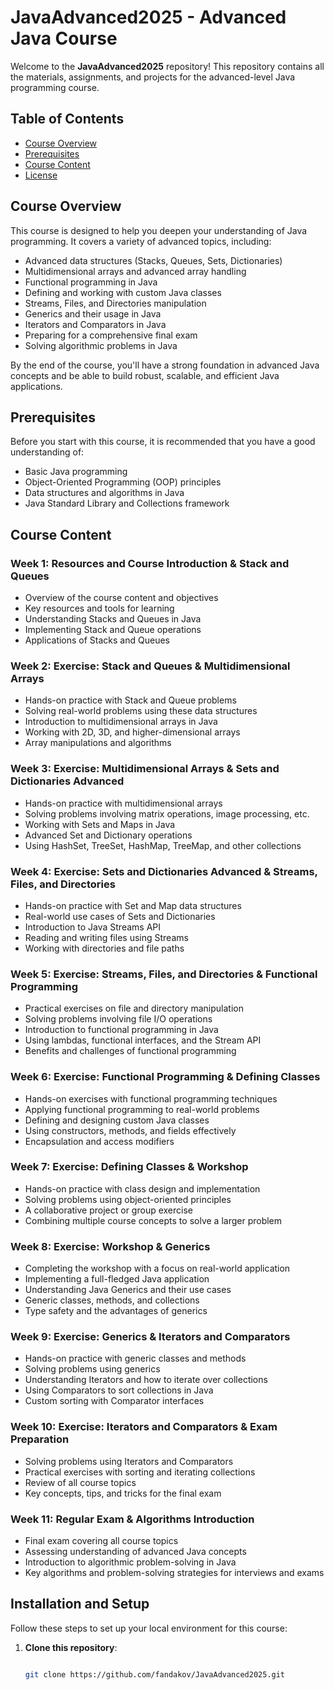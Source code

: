# JavaAdvanced2025 - Advanced Java Course

Welcome to the **JavaAdvanced2025** repository! This repository contains all the materials, assignments, and projects for the advanced-level Java programming course.

## Table of Contents

- [Course Overview](#course-overview)
- [Prerequisites](#prerequisites)
- [Course Content](https://github.com/fandakov/JavaAdvanced2025/tree/master/src)
- [License](https://github.com/fandakov/JavaAdvanced2025/blob/main/LICENSE)

## Course Overview

This course is designed to help you deepen your understanding of Java programming. It covers a variety of advanced topics, including:

- Advanced data structures (Stacks, Queues, Sets, Dictionaries)
- Multidimensional arrays and advanced array handling
- Functional programming in Java
- Defining and working with custom Java classes
- Streams, Files, and Directories manipulation
- Generics and their usage in Java
- Iterators and Comparators in Java
- Preparing for a comprehensive final exam
- Solving algorithmic problems in Java

By the end of the course, you'll have a strong foundation in advanced Java concepts and be able to build robust, scalable, and efficient Java applications.

## Prerequisites

Before you start with this course, it is recommended that you have a good understanding of:

- Basic Java programming
- Object-Oriented Programming (OOP) principles
- Data structures and algorithms in Java
- Java Standard Library and Collections framework

## Course Content

### Week 1: Resources and Course Introduction & Stack and Queues
- Overview of the course content and objectives
- Key resources and tools for learning
- Understanding Stacks and Queues in Java
- Implementing Stack and Queue operations
- Applications of Stacks and Queues

### Week 2: Exercise: Stack and Queues & Multidimensional Arrays
- Hands-on practice with Stack and Queue problems
- Solving real-world problems using these data structures
- Introduction to multidimensional arrays in Java
- Working with 2D, 3D, and higher-dimensional arrays
- Array manipulations and algorithms

### Week 3: Exercise: Multidimensional Arrays & Sets and Dictionaries Advanced
- Hands-on practice with multidimensional arrays
- Solving problems involving matrix operations, image processing, etc.
- Working with Sets and Maps in Java
- Advanced Set and Dictionary operations
- Using HashSet, TreeSet, HashMap, TreeMap, and other collections

### Week 4: Exercise: Sets and Dictionaries Advanced & Streams, Files, and Directories
- Hands-on practice with Set and Map data structures
- Real-world use cases of Sets and Dictionaries
- Introduction to Java Streams API
- Reading and writing files using Streams
- Working with directories and file paths

### Week 5: Exercise: Streams, Files, and Directories & Functional Programming
- Practical exercises on file and directory manipulation
- Solving problems involving file I/O operations
- Introduction to functional programming in Java
- Using lambdas, functional interfaces, and the Stream API
- Benefits and challenges of functional programming

### Week 6: Exercise: Functional Programming & Defining Classes
- Hands-on exercises with functional programming techniques
- Applying functional programming to real-world problems
- Defining and designing custom Java classes
- Using constructors, methods, and fields effectively
- Encapsulation and access modifiers

### Week 7: Exercise: Defining Classes & Workshop
- Hands-on practice with class design and implementation
- Solving problems using object-oriented principles
- A collaborative project or group exercise
- Combining multiple course concepts to solve a larger problem

### Week 8: Exercise: Workshop & Generics
- Completing the workshop with a focus on real-world application
- Implementing a full-fledged Java application
- Understanding Java Generics and their use cases
- Generic classes, methods, and collections
- Type safety and the advantages of generics

### Week 9: Exercise: Generics & Iterators and Comparators
- Hands-on practice with generic classes and methods
- Solving problems using generics
- Understanding Iterators and how to iterate over collections
- Using Comparators to sort collections in Java
- Custom sorting with Comparator interfaces

### Week 10: Exercise: Iterators and Comparators & Exam Preparation
- Solving problems using Iterators and Comparators
- Practical exercises with sorting and iterating collections
- Review of all course topics
- Key concepts, tips, and tricks for the final exam

### Week 11: Regular Exam & Algorithms Introduction
- Final exam covering all course topics
- Assessing understanding of advanced Java concepts
- Introduction to algorithmic problem-solving in Java
- Key algorithms and problem-solving strategies for interviews and exams

## Installation and Setup

Follow these steps to set up your local environment for this course:

1. **Clone this repository**:
   ```bash
   
   git clone https://github.com/fandakov/JavaAdvanced2025.git
